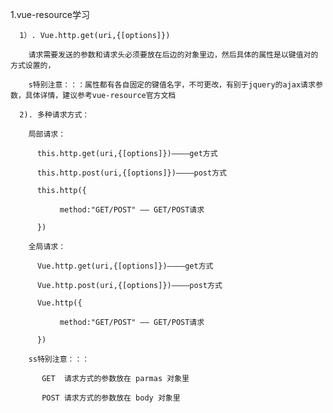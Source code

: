 1.vue-resource学习
  
	  1）. Vue.http.get(uri,{[options]})
    
        请求需要发送的参数和请求头必须要放在后边的对象里边，然后具体的属性是以键值对的方式设置的，
        
        s特别注意：：：属性都有各自固定的键值名字，不可更改，有别于jquery的ajax请求参数，具体详情，建议参考vue-resource官方文档
        
	  2). 多种请求方式：
    
        局部请求：
      
          this.http.get(uri,{[options]})————get方式 
         
          this.http.post(uri,{[options]})————post方式 
         
          this.http({
	  
               method:"GET/POST" —— GET/POST请求	
	       
          })
         
        全局请求：
    
          Vue.http.get(uri,{[options]})————get方式 
         
          Vue.http.post(uri,{[options]})————post方式
         
          Vue.http({
	  
               method:"GET/POST" —— GET/POST请求	
	       
          })
         
        ss特别注意：：：
      
           GET  请求方式的参数放在 parmas 对象里
          
           POST 请求方式的参数放在 body 对象里
